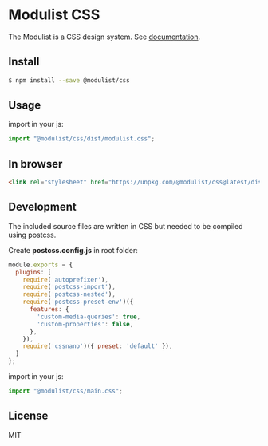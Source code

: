 # Modulist CSS

The Modulist is a CSS design system. See [documentation](https://simplystack.github.io/modulist-css/).


## Install
```sh
$ npm install --save @modulist/css
```

## Usage
import in your js:
```js
import "@modulist/css/dist/modulist.css";
```

## In browser
```html
<link rel="stylesheet" href="https://unpkg.com/@modulist/css@latest/dist/modulist.css">
```

## Development
The included source files are written in CSS but needed to be compiled using postcss. 

Create **postcss.config.js** in root folder:
```javascript
module.exports = {
  plugins: [
    require('autoprefixer'),
    require('postcss-import'),
    require('postcss-nested'),
    require('postcss-preset-env')({
      features: {
        'custom-media-queries': true,
        'custom-properties': false,
      },
    }),
    require('cssnano')({ preset: 'default' }),
  ]
};
```

import in your js:
```js
import "@modulist/css/main.css";
```

## License
MIT
